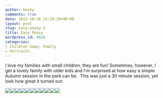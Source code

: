 ```yaml
---
author: becky
comments: true
date: 2012-10-26 22:29:29+00:00
layout: post
slug: easy-peasy-2
title: Easy Peasy
wordpress_id: 4020
categories:
- Children &amp; Family
- Portraits
---
```


I love my families with small children, they are fun! Sometimes, however, I get a lovely family with older kids and I'm surprised at how easy a simple Autumn session in the park can be.  This was just a 30 minute session, yet look how great it turned out:

[![](http://www.beckyjenson.com/wp-content/uploads/2012/10/blog-October12-00101.jpg)](http://www.beckyjenson.com/wp-content/uploads/2012/10/blog-October12-00101.jpg)[![](http://www.beckyjenson.com/wp-content/uploads/2012/10/blog-October12-00111.jpg)](http://www.beckyjenson.com/wp-content/uploads/2012/10/blog-October12-00111.jpg)[![](http://www.beckyjenson.com/wp-content/uploads/2012/10/blog-October12-00022.jpg)](http://www.beckyjenson.com/wp-content/uploads/2012/10/blog-October12-00022.jpg)[![](http://www.beckyjenson.com/wp-content/uploads/2012/10/blog-October12-00032.jpg)](http://www.beckyjenson.com/wp-content/uploads/2012/10/blog-October12-00032.jpg)[![](http://www.beckyjenson.com/wp-content/uploads/2012/10/blog-October12-00042.jpg)](http://www.beckyjenson.com/wp-content/uploads/2012/10/blog-October12-00042.jpg)[![](http://www.beckyjenson.com/wp-content/uploads/2012/10/blog-October12-00052.jpg)](http://www.beckyjenson.com/wp-content/uploads/2012/10/blog-October12-00052.jpg)[![](http://www.beckyjenson.com/wp-content/uploads/2012/10/blog-October12-00062.jpg)](http://www.beckyjenson.com/wp-content/uploads/2012/10/blog-October12-00062.jpg)[![](http://www.beckyjenson.com/wp-content/uploads/2012/10/blog-October12-00091.jpg)](http://www.beckyjenson.com/wp-content/uploads/2012/10/blog-October12-00091.jpg)[![](http://www.beckyjenson.com/wp-content/uploads/2012/10/blog-October12-00072.jpg)](http://www.beckyjenson.com/wp-content/uploads/2012/10/blog-October12-00072.jpg)[![](http://www.beckyjenson.com/wp-content/uploads/2012/10/blog-October12-00082.jpg)](http://www.beckyjenson.com/wp-content/uploads/2012/10/blog-October12-00082.jpg)[![](http://www.beckyjenson.com/wp-content/uploads/2012/10/blog-October12-00012.jpg)](http://www.beckyjenson.com/wp-content/uploads/2012/10/blog-October12-00012.jpg)
